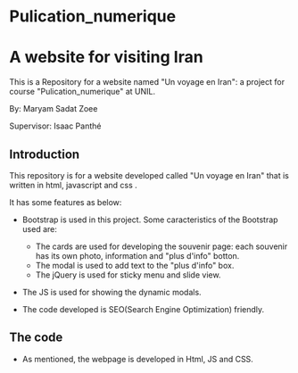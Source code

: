 # Pulication_numerique



# A website for visiting Iran

This is a Repository for a website named "Un voyage en Iran": a project for course "Pulication_numerique" at UNIL.

By: Maryam Sadat Zoee

Supervisor: Isaac Panthé

## Introduction

This repository is for a website developed called "Un voyage en Iran" that is written in html, javascript and css . 

It has some features as below:

* Bootstrap is used in this project. Some caracteristics of the Bootstrap used are: 

  * The cards are used for developing the souvenir page: each souvenir has its own photo, information and "plus d'info" botton.
  * The modal is used to add text to the "plus d'info" box.
  * The jQuery is used for sticky menu and slide view.
 

* The JS is used for showing the dynamic modals.

* The code developed is SEO(Search Engine Optimization) friendly.




## The code

* As mentioned, the webpage is developed in Html, JS and CSS. 





